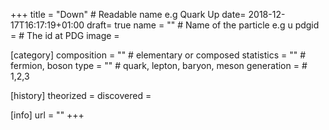 +++
title = "Down" # Readable name e.g Quark Up
date= 2018-12-17T16:17:19+01:00
draft= true
name = "" # Name of the particle e.g u
pdgid = # The id at PDG
image =

[category]
  composition = "" # elementary or composed
  statistics = "" # fermion, boson
  type = "" # quark, lepton, baryon, meson
  generation =  # 1,2,3

[history]
  theorized =
  discovered =

[info]
  url = ""
+++
